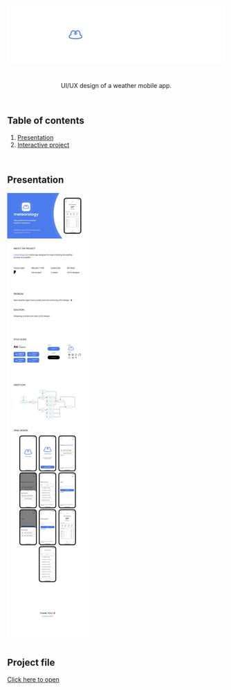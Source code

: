 <img src="images/banner.png">

#

<p align="center">UI/UX design of a weather mobile app.</p>
<br>

## Table of contents
1. [Presentation](https://github.com/marihere/my_UI_UX_design_projects/blob/master/meteorology#Presentation)
2. [Interactive project](https://github.com/marihere/my_UI_UX_design_projects/blob/master/meteorology#Project_file)

<br>

## Presentation

<img src="images/presentation.png">

<br>
<br>

## Project file

<a href="https://embed.figma.com/design/2hhP7OmbKykgoJhm1vZuSH/meteorology?embed-host=share"><p>Click here to open</p></a>

<br>